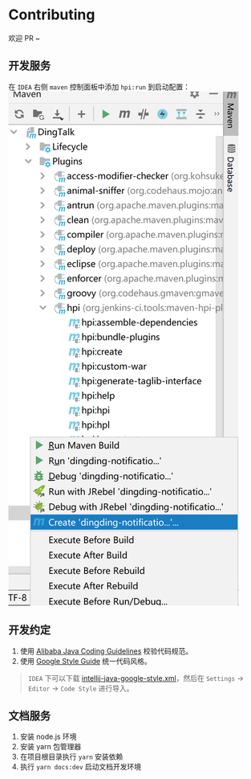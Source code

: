 # Contributing

欢迎 PR ~

## 开发服务

在 `IDEA` 右侧 `maven` 控制面板中添加 `hpi:run` 到启动配置：
![启动配置](./docs/assets/contribuitingConfig.png) 

## 开发约定

1. 使用 [Alibaba Java Coding Guidelines](https://plugins.jetbrains.com/plugin/10046-alibaba-java-coding-guidelines/) 校验代码规范。
2. 使用 [Google Style Guide](https://github.com/google/styleguide) 统一代码风格。
> `IDEA` 下可以下载 [intellij-java-google-style.xml](https://github.com/google/styleguide/blob/gh-pages/intellij-java-google-style.xml)，然后在 `Settings` -> `Editor` -> `Code Style` 进行导入。

## 文档服务

1. 安装 node.js 环境
2. 安装 yarn 包管理器
3. 在项目根目录执行 `yarn` 安装依赖
4. 执行 `yarn docs:dev` 启动文档开发环境